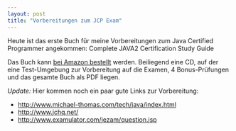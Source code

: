 ```yaml
---
layout: post
title: "Vorbereitungen zum JCP Exam"
---
```

Heute ist das erste Buch für meine Vorbereitungen zum Java Certified Programmer angekommen:
Complete JAVA2 Certification Study Guide

Das Buch kann [bei Amazon bestellt][0] werden. Beiliegend eine CD, auf der eine Test-Umgebung zur Vorbereitung auf die Examen, 4 Bonus-Prüfungen und das gesamte Buch als PDF liegen.

*Update:* Hier kommen noch ein paar gute Links zur Vorbereitung:

* http://www.michael-thomas.com/tech/java/index.html
* http://www.jchq.net/
* http://www.examulator.com/jezam/question.jsp

[0]: http://www.amazon.de/exec/obidos/ASIN/0782142761/kopisde-21
